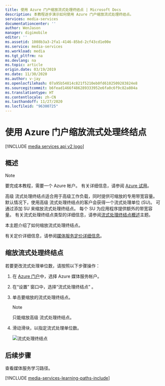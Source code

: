 ```yaml
---
title: 使用 Azure 门户缩放流式处理终结点 | Microsoft Docs
description: 本教程逐步演示如何使用 Azure 门户缩放流式处理终结点。
services: media-services
documentationcenter: ''
author: WenJason
manager: digimobile
editor: ''
ms.assetid: 1008b3a3-2fa1-4146-85bd-2cf43cd1e00e
ms.service: media-services
ms.workload: media
ms.tgt_pltfrm: na
ms.devlang: na
ms.topic: article
origin.date: 03/19/2019
ms.date: 11/30/2020
ms.author: v-jay
ms.openlocfilehash: 07a95b54814c821f5210eb0fd6102509283824e8
ms.sourcegitcommit: b6fead1466f486289333952e6fa0c6f9c82a804a
ms.translationtype: HT
ms.contentlocale: zh-CN
ms.lasthandoff: 11/27/2020
ms.locfileid: "96300725"
---
```

# <a name="scale-streaming-endpoints-with-the-azure-portal"></a>使用 Azure 门户缩放流式处理终结点

[!INCLUDE [media services api v2 logo](./includes/v2-hr.md)]

## <a name="overview"></a>概述

> [!NOTE]
> 要完成本教程，需要一个 Azure 帐户。 有关详细信息，请参阅 [Azure 试用](https://www.azure.cn/pricing/1rmb-trial/)。
> 
> 

高级  流式处理终结点适合用于高级工作负载，同时提供可缩放的专用带宽容量。 默认情况下，使用高级  流式处理终结点的客户会获得一个流式处理单位 (SU)。 可通过添加 SU 来缩放流式处理终结点。 每个 SU 为应用程序提供额外的带宽容量。 有关流式处理终结点类型的详细信息，请参阅[流式处理终结点概述](media-services-streaming-endpoints-overview.md)主题。
 
本主题介绍了如何缩放流式处理终结点。

有关定价详细信息，请参阅[媒体服务定价详细信息](https://azure.cn/pricing/details/media-services/)。

## <a name="scale-streaming-endpoints"></a>缩放流式处理终结点

若要更改流式处理单位数，请按照以下步骤操作：

1. 在 [Azure 门户](https://portal.azure.cn/)中，选择 Azure 媒体服务帐户。
2. 在“设置”  窗口中，选择“流式处理终结点”  。
3. 单击要缩放的流式处理终结点。 

    > [!NOTE] 
    > 只能缩放高级  流式处理终结点。

4. 滑动滑块，以指定流式处理单位数。

    ![流式处理终结点](./media/media-services-portal-manage-streaming-endpoints/media-services-manage-streaming-endpoints3.png)

## <a name="next-steps"></a>后续步骤
查看媒体服务学习路径。

[!INCLUDE [media-services-learning-paths-include](../../../includes/media-services-learning-paths-include.md)]

